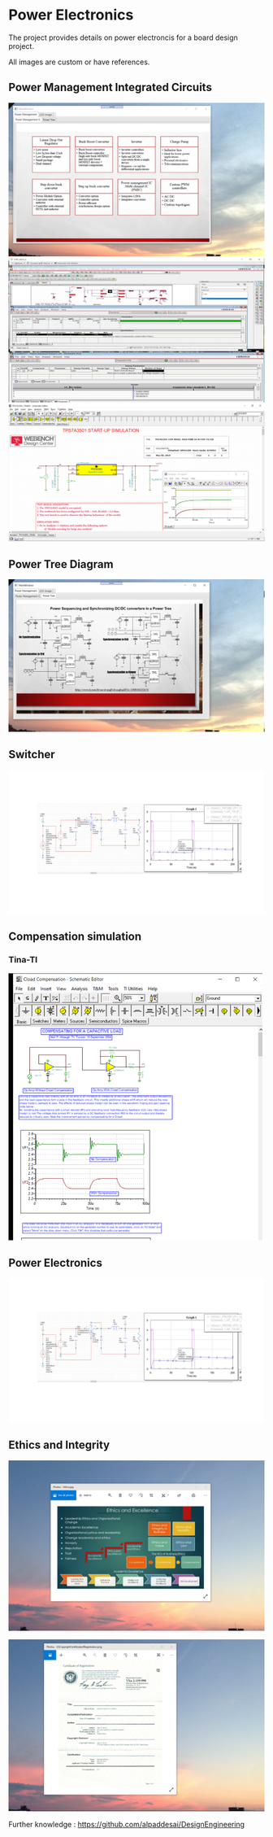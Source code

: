 # Power Electronics 

The project provides details on power electroncis for a board design project. 

All images are custom or have references.

## Power Management Integrated Circuits
![image](PowerManagementICImage.png)
![image](LDOImage.jpg)
![image](tinapowersupply.png)

## Power Tree Diagram 
![image](PowerTreeImage.png)

## Switcher
![image](Switcher.jpg)

## Compensation simulation
### Tina-TI 
![image](CloadCompensation1.png)

## Power Electronics 
![image](PowerElectronics.jpg)

## Ethics and Integrity
![image](EthicsandExcellence.png)

![image](USCopyrightCertificate.png)

Further knowledge : https://github.com/alpaddesai/DesignEngineering

